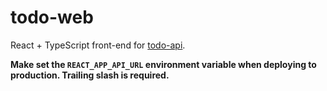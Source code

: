 # todo-web

React + TypeScript front-end for [todo-api](https://github.com/mat-sz/todo-api).

**Make set the `REACT_APP_API_URL` environment variable when deploying to production. Trailing slash is required.**